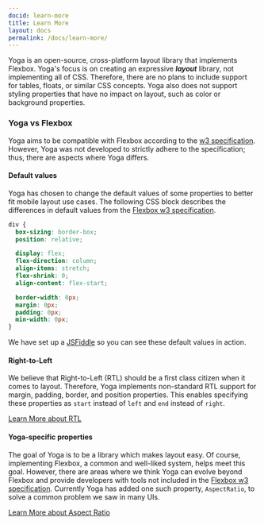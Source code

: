 ```yaml
---
docid: learn-more
title: Learn More
layout: docs
permalink: /docs/learn-more/
---
```


Yoga is an open-source, cross-platform layout library that implements Flexbox. Yoga's focus is on creating an expressive ***layout*** library, not implementing all of CSS. Therefore, there are no plans to include support for tables, floats, or similar CSS concepts. Yoga also does not support styling properties that have no impact on layout, such as color or background properties.

### Yoga vs Flexbox

Yoga aims to be compatible with Flexbox according to the [w3 specification](https://www.w3.org/TR/css3-flexbox). However, Yoga was not developed to strictly adhere to the specification; thus, there are aspects where Yoga differs.

#### Default values

Yoga has chosen to change the default values of some properties to better fit mobile layout use cases. The following CSS block describes the differences in default values from the [Flexbox w3 specification](https://www.w3.org/TR/css3-flexbox).

```css
div {
  box-sizing: border-box;
  position: relative;

  display: flex;
  flex-direction: column;
  align-items: stretch;
  flex-shrink: 0;
  align-content: flex-start;

  border-width: 0px;
  margin: 0px;
  padding: 0px;
  min-width: 0px;
}
```

We have set up a [JSFiddle](https://jsfiddle.net/emilsjolander/jckmwztt/) so you can see these default values in action.

#### Right-to-Left

We believe that Right-to-Left (RTL) should be a first class citizen when it comes to layout. Therefore, Yoga implements non-standard RTL support for margin, padding, border, and position properties. This enables specifying these properties as `start` instead of `left` and `end` instead of `right`.

<div class="pluginWrapper buttonWrapper">
  <a
    class="button"
    href="/yoga/docs/rtl/"
  >Learn More about RTL</a>
</div>

#### Yoga-specific properties

The goal of Yoga is to be a library which makes layout easy. Of course, implementing Flexbox, a common and well-liked system, helps meet this goal. However, there are areas where we think Yoga can evolve beyond Flexbox and provide developers with tools not included in the [Flexbox w3 specification](https://www.w3.org/TR/css3-flexbox). Currently Yoga has added one such property, `AspectRatio`, to solve a common problem we saw in many UIs.

<div class="pluginWrapper buttonWrapper">
  <a
    class="button"
    href="/yoga/docs/aspect-ratio/"
  >Learn More about Aspect Ratio</a>
</div>
